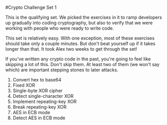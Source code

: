 #Crypto Challenge Set 1

This is the qualifying set. We picked the exercises in it to ramp developers up gradually into coding cryptography, but also to verify that we were working with people who were ready to write code.

This set is relatively easy. With one exception, most of these exercises should take only a couple minutes. But don't beat yourself up if it takes longer than that. It took Alex two weeks to get through the set!

If you've written any crypto code in the past, you're going to feel like skipping a lot of this. Don't skip them. At least two of them (we won't say which) are important stepping stones to later attacks.

1. Convert hex to base64
2. Fixed XOR
3. Single-byte XOR cipher
4. Detect single-character XOR
5. Implement repeating-key XOR
6. Break repeating-key XOR
7. AES in ECB mode
8. Detect AES in ECB mode
